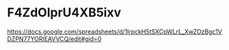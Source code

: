 # F4ZdOlprU4XB5ixv
https://docs.google.com/spreadsheets/d/1lrpckH5tSXCpWLrL_XwZOzBgc1VDZPN77YORlEAVVCQ/edit#gid=0
